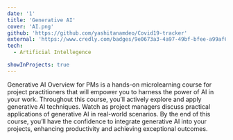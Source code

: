 ```yaml
---
date: '1'
title: 'Generative AI'
cover: 'AI.png'
github: 'https://github.com/yashitanamdeo/Covid19-tracker'
external: 'https://www.credly.com/badges/9e0673a3-4a97-49bf-bfee-a99af6896102/linked_in_profile'
tech:
  - Artificial Intellegence

showInProjects: true
---
```


Generative AI Overview for PMs is a hands-on microlearning course for project practitioners that will empower you to harness the power of AI in your work. Throughout this course, you’ll actively explore and apply generative AI techniques. Watch as project managers discuss practical applications of generative AI in real-world scenarios. By the end of this course, you’ll have the confidence to integrate generative AI into your projects, enhancing productivity and achieving exceptional outcomes.
